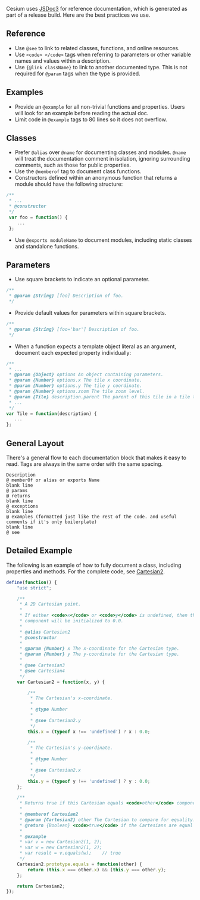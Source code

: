 Cesium uses [JSDoc3](http://usejsdoc.org/index.html) for reference documentation, which is generated as part of a release build.  Here are the best practices we use.

## Reference

* Use `@see` to link to related classes, functions, and online resources.
* Use `<code> </code>` tags when referring to parameters or other variable names and values within a description.
* Use `{@link className}` to link to another documented type.  This is not required for `@param` tags when the type is provided.

## Examples

* Provide an `@example` for all non-trivial functions and properties.  Users will look for an example before reading the actual doc.
* Limit code in `@example` tags to 80 lines so it does not overflow.

## Classes

* Prefer `@alias` over `@name` for documenting classes and modules. `@name` will treat the documentation comment in isolation, ignoring surrounding comments, such as those for public properties. 
* Use the `@memberof` tag to document class functions.
* Constructors defined within an anonymous function that returns a module should have the following structure:

```javascript
/**
 * ...
 * @constructor
 */
 var foo = function() {
    ...
 };
```

* Use `@exports moduleName` to document modules, including static classes and standalone functions.

## Parameters
* Use square brackets to indicate an optional parameter.

```javascript
/**
 * @param {String} [foo] Description of foo.
 */
```

* Provide default values for parameters within square brackets.

```javascript
/**
 * @param {String} [foo='bar'] Description of foo.
 */
```
  
* When a function expects a template object literal as an argument, document each expected property individually: 

```javascript
/**
 * ...
 * @param {Object} options An object containing parameters.
 * @param {Number} options.x The tile x coordinate.
 * @param {Number} options.y The tile y coordinate.
 * @param {Number} options.zoom The tile zoom level.
 * @param {Tile} description.parent The parent of this tile in a tile tree system.
 * ...
 */
var Tile = function(description) {
   ...
};
```

## General Layout
There's a general flow to each documentation block that makes it easy to read. Tags are always in the same order with the same spacing.

```
Description
@ memberOf or alias or exports Name
blank line
@ params
@ returns
blank line
@ exceptions
blank line
@ examples (formatted just like the rest of the code. and useful comments if it's only boilerplate)
blank line
@ see
```

## Detailed Example
The following is an example of how to fully document a class, including properties and methods. For the complete code, see [Cartesian2](https://github.com/AnalyticalGraphicsInc/cesium/blob/master/Source/Core/Cartesian2.js).

```javascript
define(function() {
    "use strict";

    /**
     * A 2D Cartesian point.
     *
     * If either <code>x</code> or <code>y</code> is undefined, then the corresponding
     * component will be initialized to 0.0.
     *
     * @alias Cartesian2
     * @constructor
     *
     * @param {Number} x The x-coordinate for the Cartesian type.
     * @param {Number} y The y-coordinate for the Cartesian type.
     *
     * @see Cartesian3
     * @see Cartesian4
     */
    var Cartesian2 = function(x, y) {

        /**
         * The Cartesian's x-coordinate.
         *
         * @type Number
         *
         * @see Cartesian2.y
         */
        this.x = (typeof x !== 'undefined') ? x : 0.0;

        /**
         * The Cartesian's y-coordinate.
         *
         * @type Number
         *
         * @see Cartesian2.x
         */
        this.y = (typeof y !== 'undefined') ? y : 0.0;
    };

    /**
     * Returns true if this Cartesian equals <code>other</code> componentwise.
     *
     * @memberof Cartesian2
     * @param {Cartesian2} other The Cartesian to compare for equality.
     * @return {Boolean} <code>true</code> if the Cartesians are equal componentwise; otherwise, <code>false</code>.
     * 
     * @example
     * var v = new Cartesian2(1, 2);
     * var w = new Cartesian2(1, 2);
     * var result = v.equals(w);    // true
     */
    Cartesian2.prototype.equals = function(other) {
        return (this.x === other.x) && (this.y === other.y);
    };

    return Cartesian2;
});
```